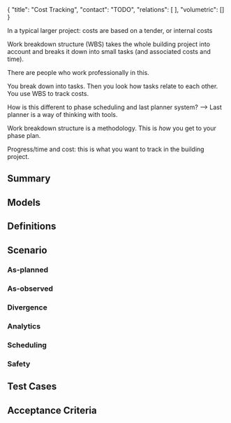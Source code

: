<rasaeco-meta>
{
    "title": "Cost Tracking",
    "contact": "TODO",
    "relations": [
    ],
    "volumetric": []
}
</rasaeco-meta>

In a typical larger project:
costs are based on a tender, or internal costs

Work breakdown structure (WBS) takes the whole building project into account and breaks it down
into small tasks (and associated costs and time).

There are people who work professionally in this.

You break down into tasks.
Then you look how tasks relate to each other.
You use WBS to track costs.

How is this different to phase scheduling and last planner system?
--> Last planner is a way of thinking with tools.

Work breakdown structure is a methodology. This is *how* you get to your phase plan.

Progress/time and cost: this is what you want to track in the building project.

 

## Summary


## Models


## Definitions


## Scenario

### As-planned


### As-observed


### Divergence


### Analytics


### Scheduling


### Safety


## Test Cases


## Acceptance Criteria
